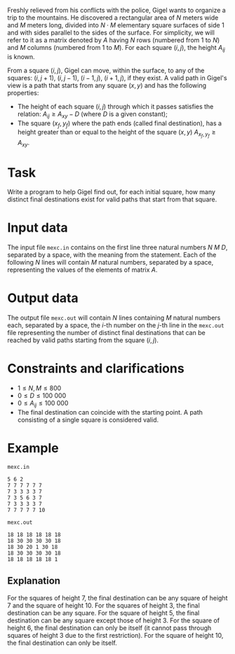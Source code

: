 Freshly relieved from his conflicts with the police, Gigel wants to organize a trip to the mountains. He discovered a rectangular area of $N$ meters wide and $M$ meters long, divided into $N \cdot M$ elementary square surfaces of side $1$ and with sides parallel to the sides of the surface. For simplicity, we will refer to it as a matrix denoted by $A$ having $N$ rows (numbered from $1$ to $N$) and $M$ columns (numbered from $1$ to $M$). For each square $(i, j)$, the height $A_{ij}$ is known.

From a square $(i, j)$, Gigel can move, within the surface, to any of the squares: $(i, j+1)$, $(i, j-1)$, $(i-1, j)$, $(i+1, j)$, if they exist. A valid path in Gigel's view is a path that starts from any square $(x, y)$ and has the following properties:
* The height of each square $(i, j)$ through which it passes satisfies the relation: $A_{ij} \geq A_{xy} - D$ (where $D$ is a given constant);
* The square $(x_f, y_f)$ where the path ends (called final destination), has a height greater than or equal to the height of the square $(x, y) \ A_{x_f, y_f} \geq A_{xy}$.

# Task

Write a program to help Gigel find out, for each initial square, how many distinct final destinations exist for valid paths that start from that square.

# Input data

The input file `mexc.in` contains on the first line three natural numbers $N \ M \ D$, separated by a space, with the meaning from the statement. Each of the following $N$ lines will contain $M$ natural numbers, separated by a space, representing the values of the elements of matrix $A$.

# Output data

The output file `mexc.out` will contain $N$ lines containing $M$ natural numbers each, separated by a space, the $i$-th number on the $j$-th line in the `mexc.out` file representing the number of distinct final destinations that can be reached by valid paths starting from the square $(i, j)$.

# Constraints and clarifications

* $1 \leq N, M \leq 800$
* $0 \leq D \leq 100\ 000$
* $0 \leq A_{ij} \leq 100\ 000$
* The final destination can coincide with the starting point. A path consisting of a single square is considered valid.

# Example

`mexc.in`
```
5 6 2
7 7 7 7 7 7
7 3 3 3 3 7
7 3 5 6 3 7
7 3 3 3 3 7
7 7 7 7 7 10
```

`mexc.out`
```
18 18 18 18 18 18
18 30 30 30 30 18
18 30 20 1 30 18
18 30 30 30 30 18
18 18 18 18 18 1
```

## Explanation

For the squares of height $7$, the final destination can be any square of height $7$ and the square of height $10$. 
For the squares of height $3$, the final destination can be any square.
For the square of height $5$, the final destination can be any square except those of height $3$.
For the square of height $6$, the final destination can only be itself (it cannot pass through squares of height $3$ due to the first restriction).
For the square of height $10$, the final destination can only be itself.